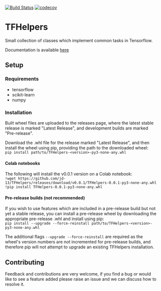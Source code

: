 [![Build Status](https://travis-ci.org/jd-13/TFHelpers.svg?branch=master)](https://travis-ci.org/jd-13/TFHelpers)
[![codecov](https://codecov.io/gh/jd-13/TFHelpers/branch/master/graph/badge.svg)](https://codecov.io/gh/jd-13/TFHelpers)


# TFHelpers
Small collection of classes which implement common tasks in Tensorflow.  

Documentation is available [here](https://jd-13.github.io/TFHelpers/)

## Setup
### Requirements
* tensorflow
* scikit-learn
* numpy

### Installation
Built wheel files are uploaded to the releases page, where the latest stable release is marked
"Latest Release", and development builds are marked "Pre-release".

Download the .whl file for the release marked "Latest Release", and then install the wheel using
pip, providing the path to the downloaded wheel:  
`pip install path/to/TFHelpers-<version>-py3-none-any.whl`

#### Colab notebooks
The following will install the v0.0.1 version on a Colab notebook:  
`!wget https://github.com/jd-13/TFHelpers/releases/download/v0.0.1/TFHelpers-0.0.1-py3-none-any.whl`  
`!pip install TFHelpers-0.0.1-py3-none-any.whl`

#### Pre-release builds (not recommended)
If you wish to use features which are included in a pre-release build but not yet a stable release,
you can install a pre-release wheel by downloading the appropriate pre-release .whl and install
using pip:  
`pip install --upgrade --force-reinstall path/to/TFHelpers-<version>-py3-none-any.whl`

The additional flags `--upgrade --force-reinstall` are required as the wheel's version numbers are not
incremented for pre-release builds, and therefore pip will not attempt to upgrade an existing
TFHelpers installation.

## Contributing
Feedback and contributions are very welcome, if you find a bug or would like to see a feature added please raise an issue and we can discuss how to resolve it.
